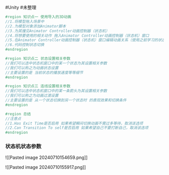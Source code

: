 #Unity #未整理 

```csharp
#region 知识点一 使用导入的3D动画
//1.将模型拖入场景中
//2.为模型对象添加Animator脚本
//3.为其撞见Animator Controller动画控制器（状态机）
//4.将想要使用的相关动作 拖入Animator Controller动画控制器（状态机）窗口
//5.在Animator Controller动画控制器（状态机）窗口编辑动画关系（使用之前学习的状态机相关知识）
//6.代码控制状态切换
#endregion

#region 知识点二 状态设置相关参数
//我们可以选中状态机窗口中的某一个状态为其设置相关参数
//我们可以称之为动画状态设置
//主要设置的是 当前状态的播放速度等等细节
#endregion

#region 知识点三 连线设置相关参数
//我们可以选中状态机窗口中的某一条箭头为其设置相关参数
//我们可以称之为动画过渡设置
//主要设置的是 从一个状态切换到另一个状态时 的表现效果和切换条件
#endregion

#region 总结
//注意点
//1.Has Exit Time是否启用 如果希望瞬间切换动画不需过多等待，取消该选项
//2.Can Transition To self是否启用 如果希望自己不要打断自己，取消该选项
#endregion
```


### 状态机状态参数
![[Pasted image 20240710154659.png]]

![[Pasted image 20240710155917.png]]